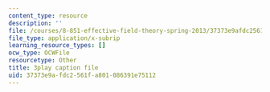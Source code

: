 ```yaml
---
content_type: resource
description: ''
file: /courses/8-851-effective-field-theory-spring-2013/37373e9afdc2561fa801086391e75112_pusPy4EDPC0.vtt
file_type: application/x-subrip
learning_resource_types: []
ocw_type: OCWFile
resourcetype: Other
title: 3play caption file
uid: 37373e9a-fdc2-561f-a801-086391e75112
---
```

